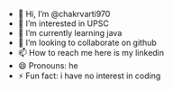 - 👋 Hi, I’m @chakrvarti970
- 👀 I’m interested in UPSC 
- 🌱 I’m currently learning java
- 💞️ I’m looking to collaborate on github
- 📫 How to reach me here is my linkedin 
- 😄 Pronouns: he
- ⚡ Fun fact: i have no interest in coding

<!---
chakrvarti970/chakrvarti970 is a ✨ special ✨ repository because its `README.md` (this file) appears on your GitHub profile.
You can click the Preview link to take a look at your changes.
--->
